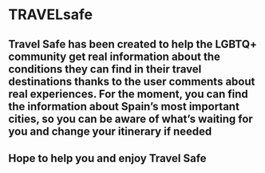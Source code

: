 # TRAVELsafe

## Travel Safe has been created to help the LGBTQ+ community get real information about the conditions they can find in their travel destinations thanks to the user comments about real experiences. For the moment, you can find the information about Spain’s most important cities, so you can be aware of what’s waiting for you and change your itinerary if needed

## Hope to help you and enjoy Travel Safe
